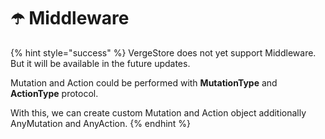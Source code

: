 # ☂️ Middleware

{% hint style="success" %}
VergeStore does not yet support Middleware.  
But it will be available in the future updates.

Mutation and Action could be performed with **MutationType** and **ActionType** protocol.

With this, we can create custom Mutation and Action object additionally AnyMutation and AnyAction.
{% endhint %}



